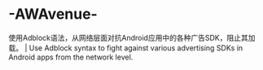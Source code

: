 # -AWAvenue-
使用Adblock语法，从网络层面对抗Android应用中的各种广告SDK，阻止其加载。 |   Use Adblock syntax to fight against various advertising SDKs in Android apps from the network level.

